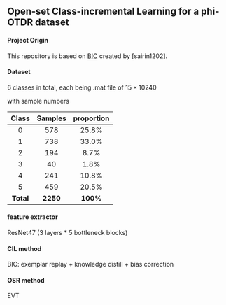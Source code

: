 ## Open-set Class-incremental Learning for a phi-OTDR dataset

#### Project Origin  
This repository is based on [BIC](https://github.com/sairin1202/BIC) created by [sairin1202]. 

#### Dataset

6 classes in total, each being .mat file of   $15\times10240$

with sample numbers 

| Class | Samples | proportion |
| :-----: | :------------------: | :------: |
| 0            |                       578 |  25.8%   |
| 1            |                       738 |  33.0%   |
| 2            |                       194 |   8.7%   |
| 3            |                        40 |   1.8%   |
| 4            |                       241 |  10.8%   |
| 5            |                       459 |  20.5%   |
| **Total** |                  **2250** | **100%** |
#### feature extractor
ResNet47 (3 layers * 5 bottleneck blocks)
#### CIL method
BIC: exemplar replay + knowledge distill + bias correction 
#### OSR method
EVT